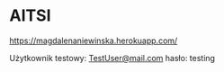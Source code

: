 # AITSI

https://magdalenaniewinska.herokuapp.com/

Użytkownik testowy:
TestUser@mail.com
hasło: testing

